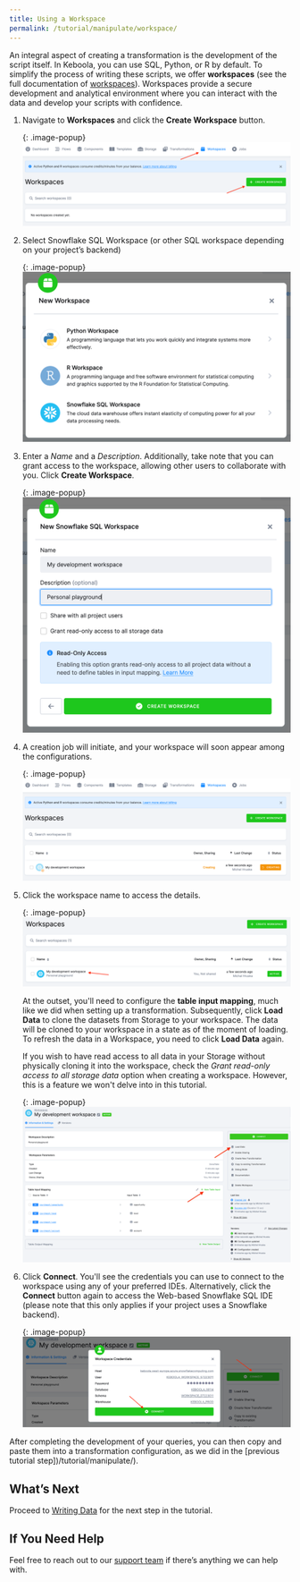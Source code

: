 ```yaml
---
title: Using a Workspace
permalink: /tutorial/manipulate/workspace/
---
```


An integral aspect of creating a transformation is the development of the script itself. 
In Keboola, you can use SQL, Python, or R by default. To simplify the process of writing these scripts, 
we offer **workspaces** (see the full documentation of [workspaces](/transformations/workspace/)). 
Workspaces provide a secure development and analytical environment 
where you can interact with the data and develop your scripts with confidence.

1. Navigate to **Workspaces** and click the **Create Workspace** button.

   {: .image-popup}
   ![Create Workspace](/tutorial/manipulate/workspaces1.png)

2. Select Snowflake SQL Workspace (or other SQL workspace depending on your project’s backend)

   {: .image-popup}
   ![Select a Workspace](/tutorial/manipulate/workspaces2.png)

3. Enter a *Name* and a *Description*. Additionally, take note that you can grant access to the workspace, allowing other users to collaborate with you.
Click **Create Workspace**.

   {: .image-popup}
   ![Name the Workspace](/tutorial/manipulate/workspaces3.png)

4. A creation job will initiate, and your workspace will soon appear among the configurations.

   {: .image-popup}
   ![Creating Job](/tutorial/manipulate/workspaces4.png)

5. Click the workspace name to access the details.

   {: .image-popup}
   ![Access Details of the Job](/tutorial/manipulate/workspaces5.png)

   At the outset, you'll need to configure the **table input mapping**, much like we did when setting up a transformation. 
   Subsequently, click **Load Data** to clone the datasets from Storage to your workspace. The data will be cloned to your workspace 
   in a state as of the moment of loading. To refresh the data in a Workspace, you need to click **Load Data** again. 
   
   If you wish to have read access to all data in your Storage without physically cloning it into the workspace, 
   check the *Grant read-only access to all storage data* option when creating a workspace. However, this is a feature we won't delve into in this tutorial.

   {: .image-popup}
   ![Set Input Mapping](/tutorial/manipulate/workspaces6.png)

6. Click **Connect**. You'll see the credentials you can use to connect to the workspace using any of your preferred IDEs. Alternatively,
click the **Connect** button again to access the Web-based Snowflake SQL IDE (please note that this only applies if your project uses a Snowflake backend).

   {: .image-popup}
   ![Connect](/tutorial/manipulate/workspaces7.png)


After completing the development of your queries, you can then copy and paste them into a transformation configuration, 
as we did in the [previous tutorial step])/tutorial/manipulate/).

## What’s Next
Proceed to [Writing Data](/tutorial/write/) for the next step in the tutorial.

## If You Need Help
Feel free to reach out to our [support team](support@keboola.com) if there’s anything we can help with.
